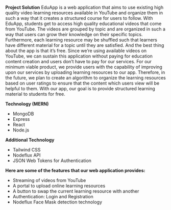 **Project Solution**
EduApp is a web application that aims to use existing high quality video learning resources available in YouTube and organize them in such a way that it creates a structured course for users to follow. With EduApp, students get to access high quality educational videos that come from YouTube. The videos are grouped by topic and are organized in such a way that users can grow their knowledge on their specific topics. Furthermore, each learning resource may be shuffled such that learners have different material for a topic until they are satisfied. And the best thing about the app is that it’s free. Since we’re using available videos on YouTube, we can sustain this application without paying for education content creation and users don’t have to pay for our services. For our minimum viable product, we provide users with the capability of improving upon our services by uploading learning resources to our app. Therefore, in the future, we plan to create an algorithm to organize the learning resources based on user ratings to ensure that the content which users view will be helpful to them. With our app, our goal is to provide structured learning material to students for free.

**Technology (MERN)**
- MongoDB
- Express
- React
- Node.js

**Additional Technology**
- Tailwind CSS
- Nodeflux API
- JSON Web Tokens for Authentication

**Here are some of the features that our web application provides:**
- Streaming of videos from YouTube
- A portal to upload online learning resources
- A button to swap the current learning resource with another
- Authentication: Login and Registration
- Nodeflux Face Mask detection technology
